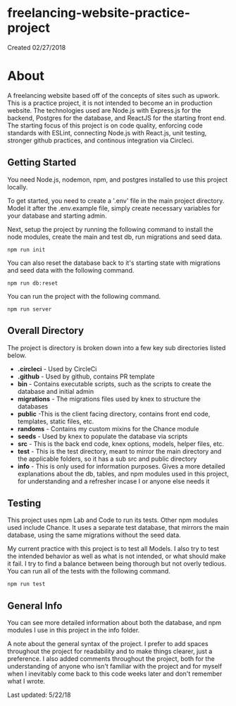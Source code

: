 # freelancing-website-practice-project
Created 02/27/2018

# About
A freelancing website based off of the concepts of sites such as upwork. This is a practice project, it is not intended to become an in production website. The technologies used are Node.js with Express.js for the backend, Postgres for the database, and ReactJS for the starting front end. The starting focus of this project is on code quality, enforcing code standards with ESLint, connecting Node.js with React.js, unit testing, stronger github practices, and continous integration via Circleci.

## Getting Started
You need Node.js, nodemon, npm, and postgres installed to use this project locally.

To get started, you need to create a '.env' file in the main project directory. Model it after the .env.example file, simply create necessary variables for your database and starting admin.

Next, setup the project by running the following command to install the node modules, create the main and test db, run migrations and seed data.
```
npm run init
```

You can also reset the database back to it's starting state with migrations and seed data with the following command.
```
npm run db:reset
```

You can run the project with the following command.
```
npm run server
```

## Overall Directory
The project is directory is broken down into a few key sub directories listed below.
* **.circleci** - Used by CircleCi
* **.github** - Used by github, contains PR template
* **bin** - Contains executable scripts, such as the scripts to create the database and initial admin
* **migrations** - The migrations files used by knex to structure the databases
* **public** -This is the client facing directory, contains front end code, templates, static files, etc.
* **randoms** - Contains my custom mixins for the Chance module
* **seeds** - Used by knex to populate the database via scripts
* **src** - This is the back end code, knex options, models, helper files, etc.
* **test** - This is the test directory, meant to mirror the main directory and the applicable folders, so it has a sub src and public directory
* **info** - This is only used for information purposes. Gives a more detailed explanations about the db, tables, and npm modules used in this project, for understanding and a refresher incase I or anyone else needs it


## Testing
This project uses npm Lab and Code to run its tests. Other npm modules used include Chance. It uses a separate test database, that mirrors the main database, using the same migrations without the seed data.

My current practice with this project is to test all Models. I also try to test the intended behavior as well as what is not intended, or what should make it fail. I try to find a balance between being thorough but not overly tedious. You can run all of the tests with the following command.
```
npm run test
```

## General Info
You can see more detailed information about both the database, and npm modules I use in this project in the info folder.

A note about the general syntax of the project. I prefer to add spaces throughout the project for readability and to make things clearer, just a preference. I also added comments throughout the project, both for the understanding of anyone who isn't familiar with the project and for myself when I inevitably come back to this code weeks later and don't remember what I wrote.

Last updated: 5/22/18
